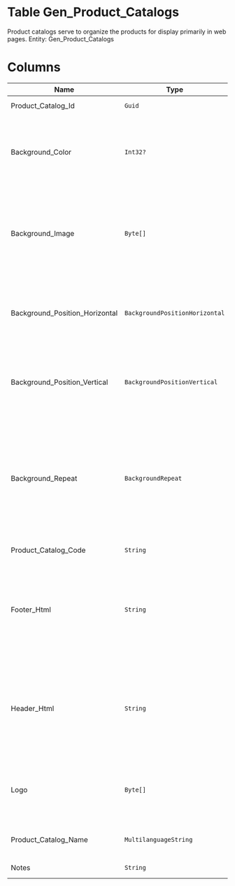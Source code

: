 # Table Gen_Product_Catalogs

Product catalogs serve to organize the products for display primarily in web pages. Entity: Gen_Product_Catalogs

# Columns

| Name | Type | Value | Description |
| - | - | - | --- |
|Product_Catalog_Id|`Guid`|`PK`, Readonly||
|Background_Color|`Int32?`||When not null, specifies the background color to use for visualization of the catalog. The color is in RGBA color format. |
|Background_Image|`Byte[]`|`BLOB`|The background image to be used for web visualization of the catalog. null means that background image won't be displayed. |
|Background_Position_Horizontal|`BackgroundPositionHorizontal`|Allowed: `L`, `C`, `R`|Horizontal position of the Background Image. L=Left, C=Center, R=Right. `Required` `Default("L")` |
|Background_Position_Vertical|`BackgroundPositionVertical`|Allowed: `T`, `C`, `B`|Vertical position of the Background Image. T=Top, C=Center, B=Bottom. `Required` `Default("T")` |
|Background_Repeat|`BackgroundRepeat`|Allowed: `R`, `X`, `Y`, `N`|Specifies if and how the background image will be repeated. R=Repeat both vertically and horizontally; X=Repeat only horizontally; Y=Repeat only vertically; N=No repeat. `Required` `Default("R")` |
|Product_Catalog_Code|`String`||Unique catalog code. `Required` |
|Footer_Html|`String`||The footer of the catalog in HTML format. Primarily used for web visualizations of the catalog. null means that there shouldn't be any user-defined footer. |
|Header_Html|`String`||The header of the catalog in HTML format. Primarily used for web visualizations of the catalog. null specifies that there shouldn't be any user-defined header. |
|Logo|`Byte[]`|`BLOB`|The logo of the product catalog. Used for web and other visualization of the catalog. |
|Product_Catalog_Name|`MultilanguageString`||Product catalog name (multilanguage). `Required` |
|Notes|`String`||Notes for this ProductCatalog. |
